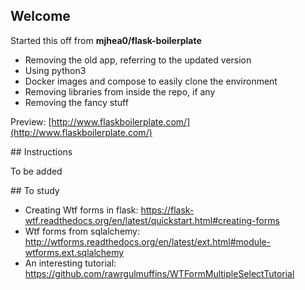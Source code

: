 
## Welcome

Started this off from **mjhea0/flask-boilerplate**

* Removing the old app, referring to the updated version
* Using python3
* Docker images and compose to easily clone the environment
* Removing libraries from inside the repo, if any
* Removing the fancy stuff

Preview: [http://www.flaskboilerplate.com/](http://www.flaskboilerplate.com/)

## Instructions

To be added


## To study

* Creating Wtf forms in flask:
https://flask-wtf.readthedocs.org/en/latest/quickstart.html#creating-forms
* Wtf forms from sqlalchemy:
http://wtforms.readthedocs.org/en/latest/ext.html#module-wtforms.ext.sqlalchemy
* An interesting tutorial:
https://github.com/rawrgulmuffins/WTFormMultipleSelectTutorial
